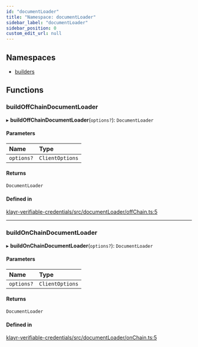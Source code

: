 ```yaml
---
id: "documentLoader"
title: "Namespace: documentLoader"
sidebar_label: "documentLoader"
sidebar_position: 0
custom_edit_url: null
---
```


## Namespaces

- [builders](documentLoader.builders.md)

## Functions

### buildOffChainDocumentLoader

▸ **buildOffChainDocumentLoader**(`options?`): `DocumentLoader`

#### Parameters

| Name | Type |
| :------ | :------ |
| `options?` | `ClientOptions` |

#### Returns

`DocumentLoader`

#### Defined in

[klayr-verifiable-credentials/src/documentLoader/offChain.ts:5](https://github.com/aldhosutra/klayr-did/blob/515766d/packages/klayr-verifiable-credentials/src/documentLoader/offChain.ts#L5)

___

### buildOnChainDocumentLoader

▸ **buildOnChainDocumentLoader**(`options?`): `DocumentLoader`

#### Parameters

| Name | Type |
| :------ | :------ |
| `options?` | `ClientOptions` |

#### Returns

`DocumentLoader`

#### Defined in

[klayr-verifiable-credentials/src/documentLoader/onChain.ts:5](https://github.com/aldhosutra/klayr-did/blob/515766d/packages/klayr-verifiable-credentials/src/documentLoader/onChain.ts#L5)
